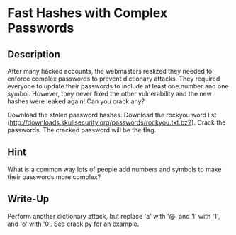 # Fast Hashes with Complex Passwords

## Description

After many hacked accounts, the webmasters realized they needed to enforce complex passwords to prevent dictionary attacks. 
They required everyone to update their passwords to include at least one number and one symbol. 
However, they never fixed the other vulnerability and the new hashes were leaked again! Can you crack any?

Download the stolen password hashes. Download the rockyou word list (http://downloads.skullsecurity.org/passwords/rockyou.txt.bz2). Crack the passwords. The cracked password will be the flag.

## Hint

What is a common way lots of people add numbers and symbols to make their passwords more complex?

## Write-Up

Perform another dictionary attack, but replace 'a' with '@' and 'l' with '1', and 'o' with '0'. See crack.py for an example.